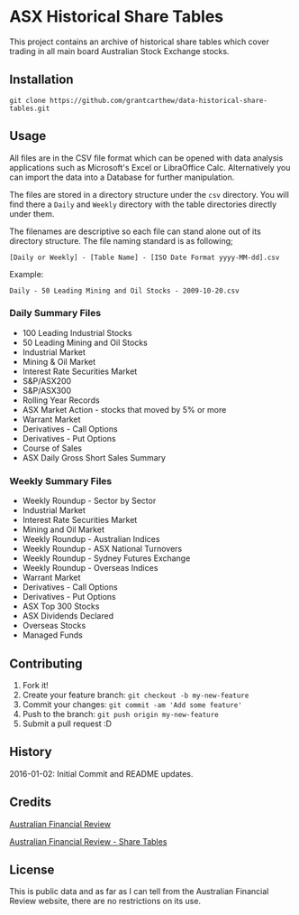# ASX Historical Share Tables

This project contains an archive of historical share tables which cover trading in all main board Australian Stock Exchange stocks.

## Installation

`git clone https://github.com/grantcarthew/data-historical-share-tables.git`

## Usage

All files are in the CSV file format which can be opened with data analysis
applications such as Microsoft's Excel or LibraOffice Calc. Alternatively
you can import the data into a Database for further manipulation.

The files are stored in a directory structure under the `csv` directory.
You will find there a `Daily` and `Weekly` directory with the table
directories directly under them.

The filenames are descriptive so each file can stand alone out of its
directory structure. The file naming standard is as following;

`[Daily or Weekly] - [Table Name] - [ISO Date Format yyyy-MM-dd].csv`

Example:

`Daily - 50 Leading Mining and Oil Stocks - 2009-10-20.csv`

### Daily Summary Files

*   100 Leading Industrial Stocks
*   50 Leading Mining and Oil Stocks
*   Industrial Market
*   Mining & Oil Market
*   Interest Rate Securities Market
*   S&P/ASX200
*   S&P/ASX300
*   Rolling Year Records
*   ASX Market Action - stocks that moved by 5% or more
*   Warrant Market
*   Derivatives - Call Options
*   Derivatives - Put Options
*   Course of Sales
*   ASX Daily Gross Short Sales Summary

### Weekly Summary Files

*   Weekly Roundup - Sector by Sector
*   Industrial Market
*   Interest Rate Securities Market
*   Mining and Oil Market
*   Weekly Roundup - Australian Indices
*   Weekly Roundup - ASX National Turnovers
*   Weekly Roundup - Sydney Futures Exchange
*   Weekly Roundup - Overseas Indices
*   Warrant Market
*   Derivatives - Call Options
*   Derivatives - Put Options
*   ASX Top 300 Stocks
*   ASX Dividends Declared
*   Overseas Stocks
*   Managed Funds

## Contributing

1.  Fork it!
2.  Create your feature branch: `git checkout -b my-new-feature`
3.  Commit your changes: `git commit -am 'Add some feature'`
4.  Push to the branch: `git push origin my-new-feature`
5.  Submit a pull request :D

## History

2016-01-02: Initial Commit and README updates.

## Credits

[Australian Financial Review](http://www.afr.com/)

[Australian Financial Review - Share Tables](http://www.afr.com/share_tables/#daily_tables)

## License

This is public data and as far as I can tell from the Australian
Financial Review website, there are no restrictions on its use.
